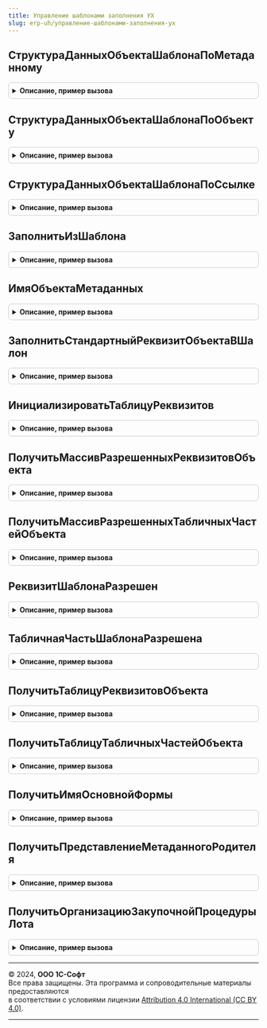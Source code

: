 ```yaml
---
title: Управление шаблонами заполнения УХ
slug: erp-uh/управление-шаблонами-заполнения-ух
---
```



## СтруктураДанныхОбъектаШаблонаПоМетаданному
<details style="margin: 1em 0; padding: 0.5em; border: 1px solid #ccc; border-radius: 6px;">

<summary style="font-weight: bold; cursor: pointer;">Описание, пример вызова</summary>

```bsl
// Модуль предназначен для реализации фукнциональности механизма шаблонов
// заполнения контексте серверного кода.
////////////////////////////////////////////////////////////////////////////////

// Возвращает структуру данных по объекту ИсследуемыйОбъект.
Функция СтруктураДанныхОбъектаШаблонаПоМетаданному(МетаданныеОбъекта) Экспорт
```

Пример вызова
```bsl
Результат = УправлениеШаблонамиЗаполненияУХ.СтруктураДанныхОбъектаШаблонаПоМетаданному(МетаданныеОбъекта) 
```
</details>

## СтруктураДанныхОбъектаШаблонаПоОбъекту
<details style="margin: 1em 0; padding: 0.5em; border: 1px solid #ccc; border-radius: 6px;">

<summary style="font-weight: bold; cursor: pointer;">Описание, пример вызова</summary>

```bsl

// Возвращает структуру данных по объекту ИсследуемыйОбъект.
Функция СтруктураДанныхОбъектаШаблонаПоОбъекту(ИсследуемыйОбъект) Экспорт
```

Пример вызова
```bsl
Результат = УправлениеШаблонамиЗаполненияУХ.СтруктураДанныхОбъектаШаблонаПоОбъекту(ИсследуемыйОбъект) 
```
</details>

## СтруктураДанныхОбъектаШаблонаПоСсылке
<details style="margin: 1em 0; padding: 0.5em; border: 1px solid #ccc; border-radius: 6px;">

<summary style="font-weight: bold; cursor: pointer;">Описание, пример вызова</summary>

```bsl

// Возвращает структуру данных по ссылке ИсследуемыйОбъект.
Функция СтруктураДанныхОбъектаШаблонаПоСсылке(ИсследуемыйОбъект) Экспорт
```

Пример вызова
```bsl
Результат = УправлениеШаблонамиЗаполненияУХ.СтруктураДанныхОбъектаШаблонаПоСсылке(ИсследуемыйОбъект) 
```
</details>

## ЗаполнитьИзШаблона
<details style="margin: 1em 0; padding: 0.5em; border: 1px solid #ccc; border-radius: 6px;">

<summary style="font-weight: bold; cursor: pointer;">Описание, пример вызова</summary>

```bsl

// Заполняет ОбъектВход по шаблону заполнения ШаблонВход и возвращает результат.
Функция ЗаполнитьИзШаблона(ШаблонВход, ОбъектВход) Экспорт
```

Пример вызова
```bsl
Результат = УправлениеШаблонамиЗаполненияУХ.ЗаполнитьИзШаблона(ШаблонВход, ОбъектВход) 
```
</details>

## ИмяОбъектаМетаданных
<details style="margin: 1em 0; padding: 0.5em; border: 1px solid #ccc; border-radius: 6px;">

<summary style="font-weight: bold; cursor: pointer;">Описание, пример вызова</summary>

```bsl

// Возвращает имя объекта метаданных по ссылке на объект ОбъектСсылкаВход.
Функция ИмяОбъектаМетаданных(ОбъектСсылкаВход) Экспорт
```

Пример вызова
```bsl
Результат = УправлениеШаблонамиЗаполненияУХ.ИмяОбъектаМетаданных(ОбъектСсылкаВход) 
```
</details>

## ЗаполнитьСтандартныйРеквизитОбъектаВШалон
<details style="margin: 1em 0; padding: 0.5em; border: 1px solid #ccc; border-radius: 6px;">

<summary style="font-weight: bold; cursor: pointer;">Описание, пример вызова</summary>

```bsl

// Заполняет в таблицу ТаблицаЗаполненияВход значение стандартного реквизита НаименованиеРеквизитаВход
// из ОбъектРодительВход в случае его наличия.
Процедура ЗаполнитьСтандартныйРеквизитОбъектаВШалон(ОбъектРодительВход, ТаблицаЗаполненияВход, НаименованиеРеквизитаВход) Экспорт
```

Пример вызова
```bsl
УправлениеШаблонамиЗаполненияУХ.ЗаполнитьСтандартныйРеквизитОбъектаВШалон(ОбъектРодительВход, ТаблицаЗаполненияВход, НаименованиеРеквизитаВход));
```
</details>

## ИнициализироватьТаблицуРеквизитов
<details style="margin: 1em 0; padding: 0.5em; border: 1px solid #ccc; border-radius: 6px;">

<summary style="font-weight: bold; cursor: pointer;">Описание, пример вызова</summary>

```bsl

// Возвращает пустую таблицу реквизитов для заполнения в шаблоне.
Функция ИнициализироватьТаблицуРеквизитов() Экспорт
```

Пример вызова
```bsl
Результат = УправлениеШаблонамиЗаполненияУХ.ИнициализироватьТаблицуРеквизитов() 
```
</details>

## ПолучитьМассивРазрешенныхРеквизитовОбъекта
<details style="margin: 1em 0; padding: 0.5em; border: 1px solid #ccc; border-radius: 6px;">

<summary style="font-weight: bold; cursor: pointer;">Описание, пример вызова</summary>

```bsl

// Возвращает массив имен реквизитов, которые разрешены для данного объекта.
Функция ПолучитьМассивРазрешенныхРеквизитовОбъекта(ОбъектРодительВход) Экспорт
```

Пример вызова
```bsl
Результат = УправлениеШаблонамиЗаполненияУХ.ПолучитьМассивРазрешенныхРеквизитовОбъекта(ОбъектРодительВход) 
```
</details>

## ПолучитьМассивРазрешенныхТабличныхЧастейОбъекта
<details style="margin: 1em 0; padding: 0.5em; border: 1px solid #ccc; border-radius: 6px;">

<summary style="font-weight: bold; cursor: pointer;">Описание, пример вызова</summary>

```bsl

// Возвращает массив имен реквизитов, которые разрешены для данного объекта.
Функция ПолучитьМассивРазрешенныхТабличныхЧастейОбъекта(ОбъектРодительВход) Экспорт
```

Пример вызова
```bsl
Результат = УправлениеШаблонамиЗаполненияУХ.ПолучитьМассивРазрешенныхТабличныхЧастейОбъекта(ОбъектРодительВход) 
```
</details>

## РеквизитШаблонаРазрешен
<details style="margin: 1em 0; padding: 0.5em; border: 1px solid #ccc; border-radius: 6px;">

<summary style="font-weight: bold; cursor: pointer;">Описание, пример вызова</summary>

```bsl

// Определяет разрешено ли использование в шаблоне реквизита с именем
// ИмяРеквизитаВход. Когда МассивРазрешенныхРеквизитовВход не указан -
// будет заполнен по умолчанию для объекта ОбъектРодительВход.
Функция РеквизитШаблонаРазрешен(ИмяРеквизитаВход, МассивРазрешенныхРеквизитовВход = Неопределено, ОбъектРодительВход = Неопределено) Экспорт
```

Пример вызова
```bsl
Результат = УправлениеШаблонамиЗаполненияУХ.РеквизитШаблонаРазрешен(ИмяРеквизитаВход, МассивРазрешенныхРеквизитовВход, ОбъектРодительВход);
```
</details>

## ТабличнаяЧастьШаблонаРазрешена
<details style="margin: 1em 0; padding: 0.5em; border: 1px solid #ccc; border-radius: 6px;">

<summary style="font-weight: bold; cursor: pointer;">Описание, пример вызова</summary>

```bsl

// Определяет разрешено ли использование в шаблоне табличной части с
// именем ИмяТабличнойЧастиВход. Когда МассивРазрешенныхРеквизитовВход не
// указан - будет заполнен по умолчанию для объекта ОбъектРодительВход.
Функция ТабличнаяЧастьШаблонаРазрешена(ИмяТабличнойЧастиВход, МассивРазрешенныхРеквизитовВход = Неопределено, ОбъектРодительВход = Неопределено) Экспорт
```

Пример вызова
```bsl
Результат = УправлениеШаблонамиЗаполненияУХ.ТабличнаяЧастьШаблонаРазрешена(ИмяТабличнойЧастиВход, МассивРазрешенныхРеквизитовВход, ОбъектРодительВход);
```
</details>

## ПолучитьТаблицуРеквизитовОбъекта
<details style="margin: 1em 0; padding: 0.5em; border: 1px solid #ccc; border-radius: 6px;">

<summary style="font-weight: bold; cursor: pointer;">Описание, пример вызова</summary>

```bsl

// Получает таблицу реквизитов и их значений по ссылке на объект ОбъектРодительВход.
Функция ПолучитьТаблицуРеквизитовОбъекта(ОбъектРодительВход) Экспорт
```

Пример вызова
```bsl
Результат = УправлениеШаблонамиЗаполненияУХ.ПолучитьТаблицуРеквизитовОбъекта(ОбъектРодительВход) 
```
</details>

## ПолучитьТаблицуТабличныхЧастейОбъекта
<details style="margin: 1em 0; padding: 0.5em; border: 1px solid #ccc; border-radius: 6px;">

<summary style="font-weight: bold; cursor: pointer;">Описание, пример вызова</summary>

```bsl

// Получает таблицу табличных частей по ссылке на объект ОбъектРодительВход.
Функция ПолучитьТаблицуТабличныхЧастейОбъекта(ОбъектРодительВход) Экспорт
```

Пример вызова
```bsl
Результат = УправлениеШаблонамиЗаполненияУХ.ПолучитьТаблицуТабличныхЧастейОбъекта(ОбъектРодительВход) 
```
</details>

## ПолучитьИмяОсновнойФормы
<details style="margin: 1em 0; padding: 0.5em; border: 1px solid #ccc; border-radius: 6px;">

<summary style="font-weight: bold; cursor: pointer;">Описание, пример вызова</summary>

```bsl

// Возвращает имя основной формы элемента для элемента ЭлементВход.
Функция ПолучитьИмяОсновнойФормы(ЭлементВход) Экспорт
```

Пример вызова
```bsl
Результат = УправлениеШаблонамиЗаполненияУХ.ПолучитьИмяОсновнойФормы(ЭлементВход) 
```
</details>

## ПолучитьПредставлениеМетаданногоРодителя
<details style="margin: 1em 0; padding: 0.5em; border: 1px solid #ccc; border-radius: 6px;">

<summary style="font-weight: bold; cursor: pointer;">Описание, пример вызова</summary>

```bsl

// Возвращает представление метаданного (справочника/документа)
// для назначения шаблона НазначениеВход с именем родителя ИмяРодителяВход.
Функция ПолучитьПредставлениеМетаданногоРодителя(ИмяРодителяВход, НазначениеВход) Экспорт
```

Пример вызова
```bsl
Результат = УправлениеШаблонамиЗаполненияУХ.ПолучитьПредставлениеМетаданногоРодителя(ИмяРодителяВход, НазначениеВход) 
```
</details>

## ПолучитьОрганизациюЗакупочнойПроцедурыЛота
<details style="margin: 1em 0; padding: 0.5em; border: 1px solid #ccc; border-radius: 6px;">

<summary style="font-weight: bold; cursor: pointer;">Описание, пример вызова</summary>

```bsl

// Возвращает организацию для заключения договора закупочной процедуры,
// к которой привязан лот ЛотВход.
Функция ПолучитьОрганизациюЗакупочнойПроцедурыЛота(ЛотВход) Экспорт
```

Пример вызова
```bsl
Результат = УправлениеШаблонамиЗаполненияУХ.ПолучитьОрганизациюЗакупочнойПроцедурыЛота(ЛотВход) 
```
</details>

---

© 2024, **ООО 1С-Софт**  
Все права защищены. Эта программа и сопроводительные материалы предоставляются  
в соответствии с условиями лицензии [Attribution 4.0 International (CC BY 4.0)](https://creativecommons.org/licenses/by/4.0/legalcode).

---
